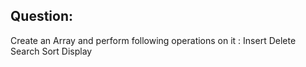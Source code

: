 ## Question:
Create an Array and perform following operations on it :
Insert
Delete
Search
Sort
Display